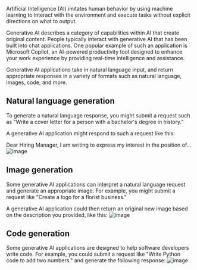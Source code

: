 Artificial Intelligence (AI) imitates human behavior by using machine learning to interact with the environment and execute tasks without explicit directions on what to output.

Generative AI describes a category of capabilities within AI that create original content. People typically interact with generative AI that has been built into chat applications. One popular example of such an application is Microsoft Copilot, an AI-powered productivity tool designed to enhance your work experience by providing real-time intelligence and assistance.

Generative AI applications take in natural language input, and return appropriate responses in a variety of formats such as natural language, images, code, and more.

## Natural language generation
To generate a natural language response, you might submit a request such as "Write a cover letter for a person with a bachelor's degree in history."

A generative AI application might respond to such a request like this:

Dear Hiring Manager, I am writing to express my interest in the position of...
![image](https://github.com/user-attachments/assets/924bbfcc-4057-463c-a4cf-e1a2403cb852)


## Image generation
Some generative AI applications can interpret a natural language request and generate an appropriate image. For example, you might submit a request like "Create a logo for a florist business."

A generative AI application could then return an original new image based on the description you provided, like this:
![image](https://github.com/user-attachments/assets/e8c77902-ef3f-4752-8b8c-9bff82f25afe)


## Code generation
Some generative AI applications are designed to help software developers write code. For example, you could submit a request like "Write Python code to add two numbers." and generate the following response:
![image](https://github.com/user-attachments/assets/07b6d355-7112-4310-9a47-03836250dada)
